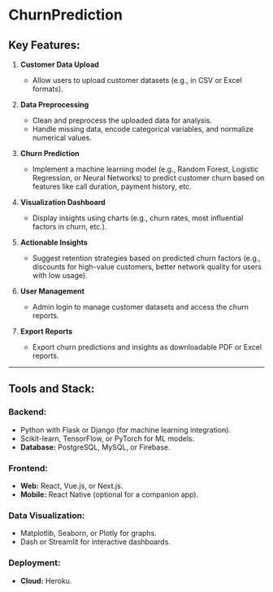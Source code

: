 # ChurnPrediction

## Key Features:
1. **Customer Data Upload**
   - Allow users to upload customer datasets (e.g., in CSV or Excel formats).

2. **Data Preprocessing**
   - Clean and preprocess the uploaded data for analysis.
   - Handle missing data, encode categorical variables, and normalize numerical values.

3. **Churn Prediction**
   - Implement a machine learning model (e.g., Random Forest, Logistic Regression, or Neural Networks) to predict customer churn based on features like call duration, payment history, etc.

4. **Visualization Dashboard**
   - Display insights using charts (e.g., churn rates, most influential factors in churn, etc.).

5. **Actionable Insights**
   - Suggest retention strategies based on predicted churn factors (e.g., discounts for high-value customers, better network quality for users with low usage).

6. **User Management**
   - Admin login to manage customer datasets and access the churn reports.

7. **Export Reports**
   - Export churn predictions and insights as downloadable PDF or Excel reports.

---

## Tools and Stack:

### Backend:
- Python with Flask or Django (for machine learning integration).
- Scikit-learn, TensorFlow, or PyTorch for ML models.
- **Database:** PostgreSQL, MySQL, or Firebase.

### Frontend:
- **Web:** React, Vue.js, or Next.js.
- **Mobile:** React Native (optional for a companion app).

### Data Visualization:
- Matplotlib, Seaborn, or Plotly for graphs.
- Dash or Streamlit for interactive dashboards.

### Deployment:
- **Cloud:** Heroku.
